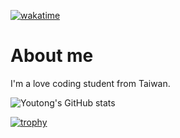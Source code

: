 [![wakatime](https://wakatime.com/badge/user/2ee47a7f-bae6-44a5-a6f5-6b86411d13f5.svg)](https://wakatime.com/@2ee47a7f-bae6-44a5-a6f5-6b86411d13f5)
# About me 
I'm a love coding student from Taiwan.

![Youtong's GitHub stats](https://github-readme-stats.vercel.app/api?username=Youtong0826&show_icons=true&theme=tokyonight)

[![trophy](https://github-profile-trophy.vercel.app/?username=Youtong0826)](https://github.com/ryo-ma/github-profile-trophy)
